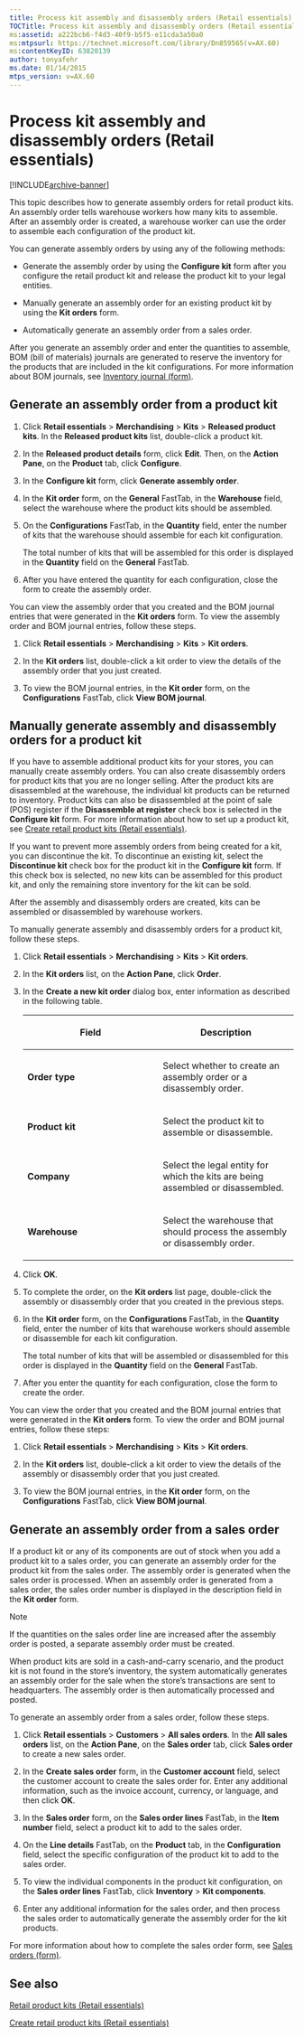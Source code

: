 ```yaml
---
title: Process kit assembly and disassembly orders (Retail essentials)
TOCTitle: Process kit assembly and disassembly orders (Retail essentials)
ms:assetid: a222bcb6-f4d3-40f9-b5f5-e11cda3a50a0
ms:mtpsurl: https://technet.microsoft.com/library/Dn859565(v=AX.60)
ms:contentKeyID: 63820139
author: tonyafehr
ms.date: 01/14/2015
mtps_version: v=AX.60
---
```


# Process kit assembly and disassembly orders (Retail essentials) 


[!INCLUDE[archive-banner](includes/archive-banner.md)]


This topic describes how to generate assembly orders for retail product kits. An assembly order tells warehouse workers how many kits to assemble. After an assembly order is created, a warehouse worker can use the order to assemble each configuration of the product kit.

You can generate assembly orders by using any of the following methods:

  - Generate the assembly order by using the **Configure kit** form after you configure the retail product kit and release the product kit to your legal entities.

  - Manually generate an assembly order for an existing product kit by using the **Kit orders** form.

  - Automatically generate an assembly order from a sales order.

After you generate an assembly order and enter the quantities to assemble, BOM (bill of materials) journals are generated to reserve the inventory for the products that are included in the kit configurations. For more information about BOM journals, see [Inventory journal (form)](https://technet.microsoft.com/library/aa558607\(v=ax.60\)).

## Generate an assembly order from a product kit

1.  Click **Retail essentials** \> **Merchandising** \> **Kits** \> **Released product kits**. In the **Released product kits** list, double-click a product kit.

2.  In the **Released product details** form, click **Edit**. Then, on the **Action Pane**, on the **Product** tab, click **Configure**.

3.  In the **Configure kit** form, click **Generate assembly order**.

4.  In the **Kit order** form, on the **General** FastTab, in the **Warehouse** field, select the warehouse where the product kits should be assembled.

5.  On the **Configurations** FastTab, in the **Quantity** field, enter the number of kits that the warehouse should assemble for each kit configuration.
    
    The total number of kits that will be assembled for this order is displayed in the **Quantity** field on the **General** FastTab.

6.  After you have entered the quantity for each configuration, close the form to create the assembly order.

You can view the assembly order that you created and the BOM journal entries that were generated in the **Kit orders** form. To view the assembly order and BOM journal entries, follow these steps.

1.  Click **Retail essentials** \> **Merchandising** \> **Kits** \> **Kit orders**.

2.  In the **Kit orders** list, double-click a kit order to view the details of the assembly order that you just created.

3.  To view the BOM journal entries, in the **Kit order** form, on the **Configurations** FastTab, click **View BOM journal**.

## Manually generate assembly and disassembly orders for a product kit

If you have to assemble additional product kits for your stores, you can manually create assembly orders. You can also create disassembly orders for product kits that you are no longer selling. After the product kits are disassembled at the warehouse, the individual kit products can be returned to inventory. Product kits can also be disassembled at the point of sale (POS) register if the **Disassemble at register** check box is selected in the **Configure kit** form. For more information about how to set up a product kit, see [Create retail product kits (Retail essentials)](create-retail-product-kits-retail-essentials.md).

If you want to prevent more assembly orders from being created for a kit, you can discontinue the kit. To discontinue an existing kit, select the **Discontinue kit** check box for the product kit in the **Configure kit** form. If this check box is selected, no new kits can be assembled for this product kit, and only the remaining store inventory for the kit can be sold.

After the assembly and disassembly orders are created, kits can be assembled or disassembled by warehouse workers.

To manually generate assembly and disassembly orders for a product kit, follow these steps.

1.  Click **Retail essentials** \> **Merchandising** \> **Kits** \> **Kit orders**.

2.  In the **Kit orders** list, on the **Action Pane**, click **Order**.

3.  In the **Create a new kit order** dialog box, enter information as described in the following table.
    
    <table>
    <colgroup>
    <col style="width: 50%" />
    <col style="width: 50%" />
    </colgroup>
    <thead>
    <tr class="header">
    <th><p>Field</p></th>
    <th><p>Description</p></th>
    </tr>
    </thead>
    <tbody>
    <tr class="odd">
    <td><p><strong>Order type</strong></p></td>
    <td><p>Select whether to create an assembly order or a disassembly order.</p></td>
    </tr>
    <tr class="even">
    <td><p><strong>Product kit</strong></p></td>
    <td><p>Select the product kit to assemble or disassemble.</p></td>
    </tr>
    <tr class="odd">
    <td><p><strong>Company</strong></p></td>
    <td><p>Select the legal entity for which the kits are being assembled or disassembled.</p></td>
    </tr>
    <tr class="even">
    <td><p><strong>Warehouse</strong></p></td>
    <td><p>Select the warehouse that should process the assembly or disassembly order.</p></td>
    </tr>
    </tbody>
    </table>


4.  Click **OK**.

5.  To complete the order, on the **Kit orders** list page, double-click the assembly or disassembly order that you created in the previous steps.

6.  In the **Kit order** form, on the **Configurations** FastTab, in the **Quantity** field, enter the number of kits that warehouse workers should assemble or disassemble for each kit configuration.
    
    The total number of kits that will be assembled or disassembled for this order is displayed in the **Quantity** field on the **General** FastTab.

7.  After you enter the quantity for each configuration, close the form to create the order.

You can view the order that you created and the BOM journal entries that were generated in the **Kit orders** form. To view the order and BOM journal entries, follow these steps:

1.  Click **Retail essentials** \> **Merchandising** \> **Kits** \> **Kit orders**.

2.  In the **Kit orders** list, double-click a kit order to view the details of the assembly or disassembly order that you just created.

3.  To view the BOM journal entries, in the **Kit order** form, on the **Configurations** FastTab, click **View BOM journal**.

## Generate an assembly order from a sales order

If a product kit or any of its components are out of stock when you add a product kit to a sales order, you can generate an assembly order for the product kit from the sales order. The assembly order is generated when the sales order is processed. When an assembly order is generated from a sales order, the sales order number is displayed in the description field in the **Kit order** form.


> [!NOTE]
> <P>If the quantities on the sales order line are increased after the assembly order is posted, a separate assembly order must be created.</P>



When product kits are sold in a cash-and-carry scenario, and the product kit is not found in the store’s inventory, the system automatically generates an assembly order for the sale when the store’s transactions are sent to headquarters. The assembly order is then automatically processed and posted.

To generate an assembly order from a sales order, follow these steps.

1.  Click **Retail essentials** \> **Customers** \> **All sales orders**. In the **All sales orders** list, on the **Action Pane**, on the **Sales order** tab, click **Sales order** to create a new sales order.

2.  In the **Create sales order** form, in the **Customer account** field, select the customer account to create the sales order for. Enter any additional information, such as the invoice account, currency, or language, and then click **OK**.

3.  In the **Sales order** form, on the **Sales order lines** FastTab, in the **Item number** field, select a product kit to add to the sales order.

4.  On the **Line details** FastTab, on the **Product** tab, in the **Configuration** field, select the specific configuration of the product kit to add to the sales order.

5.  To view the individual components in the product kit configuration, on the **Sales order lines** FastTab, click **Inventory** \> **Kit components**.

6.  Enter any additional information for the sales order, and then process the sales order to automatically generate the assembly order for the kit products.

For more information about how to complete the sales order form, see [Sales orders (form)](https://technet.microsoft.com/library/aa585863\(v=ax.60\)).

## See also

[Retail product kits (Retail essentials)](retail-product-kits-retail-essentials.md)

[Create retail product kits (Retail essentials)](create-retail-product-kits-retail-essentials.md)

  


